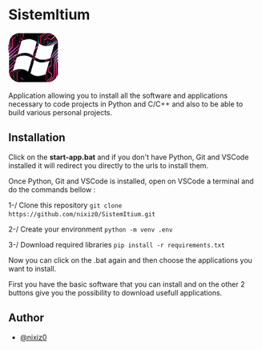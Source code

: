 # SistemItium

![SistemItium Logo](ressources/logo_sistemitium.png)

Application allowing you to install all the software and applications necessary to code projects in Python and C/C++ and also to be able to build various personal projects.


## Installation

Click on the **start-app.bat** and if you don't have Python, Git and VSCode installed it will redirect you directly to the urls to install them.

Once Python, Git and VSCode is installed, open on VSCode a terminal and do the commands bellow :

1-/ Clone this repository ```git clone https://github.com/nixiz0/SistemItium.git```

2-/ Create your environment ```python -m venv .env```

3-/ Download required libraries ```pip install -r requirements.txt```

Now you can click on the .bat again and then choose the applications you want to install.

First you have the basic software that you can install and on the other 2 buttons give you the possibility to download usefull applications.


## Author

- [@nixiz0](https://github.com/nixiz0)